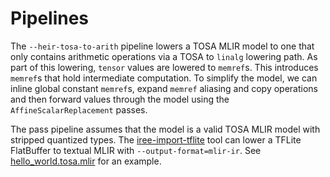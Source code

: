 # Pipelines

The `--heir-tosa-to-arith` pipeline lowers a TOSA MLIR model to one that only
contains arithmetic operations via a TOSA to `linalg` lowering path. As part of
this lowering, `tensor` values are lowered to `memref`s. This introduces
`memref`s that hold intermediate computation. To simplify the model, we can
inline global constant `memref`s, expand `memref` aliasing and copy operations
and then forward values through the model using the `AffineScalarReplacement`
passes.

The pass pipeline assumes that the model is a valid TOSA MLIR model with
stripped quantized types. The
[iree-import-tflite](https://openxla.github.io/iree/getting-started/tflite/)
tool can lower a TFLite FlatBuffer to textual MLIR with
`--output-format=mlir-ir`. See
[hello_world.tosa.mlir](../tests/hello_world.tosa.mlir) for an example.
